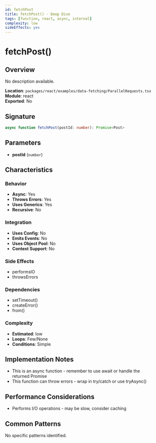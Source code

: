 ```yaml
---
id: fetchPost
title: fetchPost() - Deep Dive
tags: [function, react, async, internal]
complexity: low
sideEffects: yes
---
```


# fetchPost()

## Overview
No description available.

**Location**: `packages/react/examples/data-fetching/ParallelRequests.tsx`  
**Module**: react  
**Exported**: No  

## Signature
```typescript
async function fetchPost(postId: number): Promise<Post>
```

## Parameters
- **postId** (`number`)

## Characteristics

### Behavior
- **Async**: Yes
- **Throws Errors**: Yes
- **Uses Generics**: Yes
- **Recursive**: No

### Integration
- **Uses Config**: No
- **Emits Events**: No
- **Uses Object Pool**: No
- **Context Support**: No

### Side Effects
- performsIO
- throwsErrors

### Dependencies
- setTimeout()
- createError()
- from()

### Complexity
- **Estimated**: low
- **Loops**: Few/None
- **Conditions**: Simple



## Implementation Notes
- This is an async function - remember to use await or handle the returned Promise
- This function can throw errors - wrap in try/catch or use tryAsync()

## Performance Considerations
- Performs I/O operations - may be slow, consider caching

## Common Patterns
No specific patterns identified.
